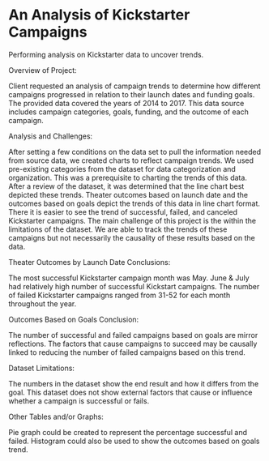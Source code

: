 # An Analysis of Kickstarter Campaigns
Performing analysis on Kickstarter data to uncover trends.

Overview of Project:

Client requested an analysis of campaign trends to determine how different campaigns progressed in relation to their launch dates and funding goals. The provided 
data covered the years of 2014 to 2017. This data source includes campaign categories, goals, funding, and the outcome of each campaign. 

Analysis and Challenges:

After setting a few conditions on the data set to pull the information needed from source data, we created charts to reflect campaign trends. We used pre-existing   categories from the dataset for data categorization and organization. This was a prerequisite to charting the trends of this data. After a review of the dataset,   it was determined that the line chart best depicted these trends. Theater outcomes based on launch date and the outcomes based on goals depict the trends of this   data in line chart format. There it is easier to see the trend of successful, failed, and canceled Kickstarter campaigns. The main challenge of this project is     the within the limitations of the dataset. We are able to track the trends of these campaigns but not necessarily the causality of these results based on the       data. 

Theater Outcomes by Launch Date Conclusions:

The most successful Kickstarter campaign month was May. June & July had relatively high number of successful Kickstart campaigns. The number of failed Kickstarter   campaigns ranged from 31-52 for each month throughout the year. 

Outcomes Based on Goals Conclusion:

The number of successful and failed campaigns based on goals are mirror reflections. The factors that cause campaigns to succeed may be causally linked to           reducing the number of failed campaigns based on this trend. 

Dataset Limitations:

The numbers in the dataset show the end result and how it differs from the goal. This dataset does not show external factors that cause or influence whether a       campaign is successful or fails. 

Other Tables and/or Graphs:

Pie graph could be created to represent the percentage successful and failed. Histogram could also be used to show the outcomes based on goals trend.
